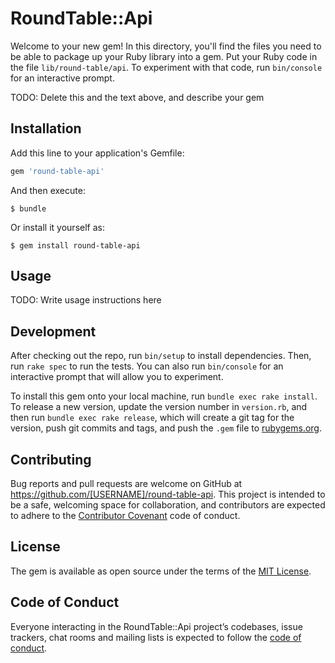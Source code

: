 # RoundTable::Api

Welcome to your new gem! In this directory, you'll find the files you need to be able to package up your Ruby library into a gem. Put your Ruby code in the file `lib/round-table/api`. To experiment with that code, run `bin/console` for an interactive prompt.

TODO: Delete this and the text above, and describe your gem

## Installation

Add this line to your application's Gemfile:

```ruby
gem 'round-table-api'
```

And then execute:

    $ bundle

Or install it yourself as:

    $ gem install round-table-api

## Usage

TODO: Write usage instructions here

## Development

After checking out the repo, run `bin/setup` to install dependencies. Then, run `rake spec` to run the tests. You can also run `bin/console` for an interactive prompt that will allow you to experiment.

To install this gem onto your local machine, run `bundle exec rake install`. To release a new version, update the version number in `version.rb`, and then run `bundle exec rake release`, which will create a git tag for the version, push git commits and tags, and push the `.gem` file to [rubygems.org](https://rubygems.org).

## Contributing

Bug reports and pull requests are welcome on GitHub at https://github.com/[USERNAME]/round-table-api. This project is intended to be a safe, welcoming space for collaboration, and contributors are expected to adhere to the [Contributor Covenant](http://contributor-covenant.org) code of conduct.

## License

The gem is available as open source under the terms of the [MIT License](https://opensource.org/licenses/MIT).

## Code of Conduct

Everyone interacting in the RoundTable::Api project’s codebases, issue trackers, chat rooms and mailing lists is expected to follow the [code of conduct](https://github.com/[USERNAME]/round-table-api/blob/master/CODE_OF_CONDUCT.md).
